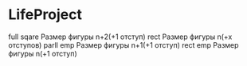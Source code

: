 # LifeProject
full sqare
Размер фигуры n+2(+1 отступ)
rect
Размер фигуры n(+x отступов)
parll emp
Размер фигуры n+1(+1 отступ)
rect emp
Размер фигуры n(+1 отступ)
